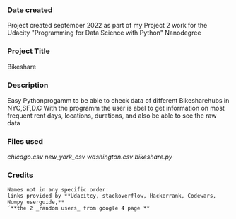 

### Date created
Project created september 2022 as part of my Project 2 work for the Udacity "Programming for Data Science with Python" Nanodegree 

### Project Title
Bikeshare

### Description
Easy Pythonprogamm to be able to check data of different Bikesharehubs in NYC,SF,D.C
With the programm the user is abel to get information on most frequent rent days, locations, durations,
and also be able to see the raw data  

### Files used
*chicago.csv*
*new_york_csv*
*washington.csv*
*bikeshare.py*

### Credits
```
Names not in any specific order:
links provided by **Udacitcy, stackoverflow, Hackerrank, Codewars, Numpy userguide,**
´**the 2 _random users_ from google 4 page **

